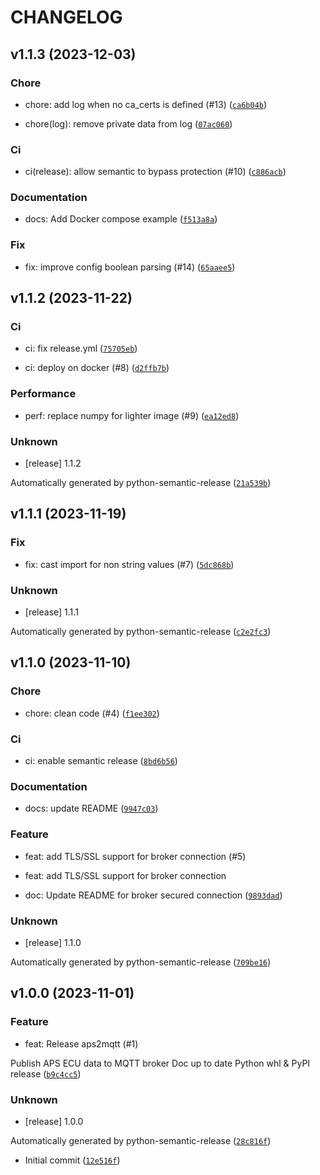 # CHANGELOG



## v1.1.3 (2023-12-03)

### Chore

* chore: add log when no ca_certs is defined (#13) ([`ca6b04b`](https://github.com/fligneul/aps2mqtt/commit/ca6b04b06fc1ec28b1ef49a740042cb6eac86f36))

* chore(log): remove private data from log ([`07ac060`](https://github.com/fligneul/aps2mqtt/commit/07ac060252c4cafcbc32b1b8cdbb75d6a58fac8a))

### Ci

* ci(release): allow semantic to bypass protection (#10) ([`c886acb`](https://github.com/fligneul/aps2mqtt/commit/c886acb4c0249057821e93f74e7d62ca4dd65448))

### Documentation

* docs: Add Docker compose example ([`f513a8a`](https://github.com/fligneul/aps2mqtt/commit/f513a8a15237de90be0a0f828e9406dce4b92ed2))

### Fix

* fix: improve config boolean parsing (#14) ([`65aaee5`](https://github.com/fligneul/aps2mqtt/commit/65aaee56a3a66ce591a9c5b25326f1bdbdc7c137))


## v1.1.2 (2023-11-22)

### Ci

* ci: fix release.yml ([`75705eb`](https://github.com/fligneul/aps2mqtt/commit/75705ebdaa9c8b567ce3cee77999e8a12ae0db84))

* ci: deploy on docker (#8) ([`d2ffb7b`](https://github.com/fligneul/aps2mqtt/commit/d2ffb7b218fcc3f3e74c9212d25125c8bce4f554))

### Performance

* perf: replace numpy for lighter image (#9) ([`ea12ed8`](https://github.com/fligneul/aps2mqtt/commit/ea12ed8f3d381e72b6651a4282c9132c2df20187))

### Unknown

* [release] 1.1.2

Automatically generated by python-semantic-release ([`21a539b`](https://github.com/fligneul/aps2mqtt/commit/21a539b0d84f1574b77429b7c02ee552d547f78d))


## v1.1.1 (2023-11-19)

### Fix

* fix: cast import for non string values (#7) ([`5dc868b`](https://github.com/fligneul/aps2mqtt/commit/5dc868b6b9780d13f5b66d8fe67a60c502c90be1))

### Unknown

* [release] 1.1.1

Automatically generated by python-semantic-release ([`c2e2fc3`](https://github.com/fligneul/aps2mqtt/commit/c2e2fc3507ba8bfda179c77eb254d668a8f67d3f))


## v1.1.0 (2023-11-10)

### Chore

* chore: clean code (#4) ([`f1ee302`](https://github.com/fligneul/aps2mqtt/commit/f1ee302ca8672313e28db371c2f8e58e37e984af))

### Ci

* ci: enable semantic release ([`8bd6b56`](https://github.com/fligneul/aps2mqtt/commit/8bd6b569bc542dd20b7bbb3d255f805b0e2101a5))

### Documentation

* docs: update README ([`9947c03`](https://github.com/fligneul/aps2mqtt/commit/9947c037e9c35ca172a16e81eb6246bd5b730774))

### Feature

* feat: add TLS/SSL support for broker connection (#5)

* feat: add TLS/SSL support for broker connection

* doc: Update README for broker secured connection ([`9893dad`](https://github.com/fligneul/aps2mqtt/commit/9893dad8250a353eac3bf87d9c2cbe4b8518c94e))

### Unknown

* [release] 1.1.0

Automatically generated by python-semantic-release ([`709be16`](https://github.com/fligneul/aps2mqtt/commit/709be16aecfde1e6546a18610bcc6bcc1a448450))


## v1.0.0 (2023-11-01)

### Feature

* feat: Release aps2mqtt (#1)

Publish APS ECU data to MQTT broker
Doc up to date
Python whl &amp; PyPI release ([`b9c4cc5`](https://github.com/fligneul/aps2mqtt/commit/b9c4cc5a47bc2d3a8475431f2a8b06027afdc191))

### Unknown

* [release] 1.0.0

Automatically generated by python-semantic-release ([`28c816f`](https://github.com/fligneul/aps2mqtt/commit/28c816fce9c6ce6000a62233f0754c6189821308))

* Initial commit ([`12e516f`](https://github.com/fligneul/aps2mqtt/commit/12e516f9cb0abf424fa12673ecbb473d5199413c))
